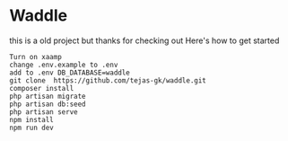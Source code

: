 # Waddle
this is a old project but thanks for checking out
Here's how to get started <br>
``` 
Turn on xaamp
change .env.example to .env
add to .env DB_DATABASE=waddle
git clone  https://github.com/tejas-gk/waddle.git
composer install
php artisan migrate
php artisan db:seed
php artisan serve
npm install
npm run dev
```
